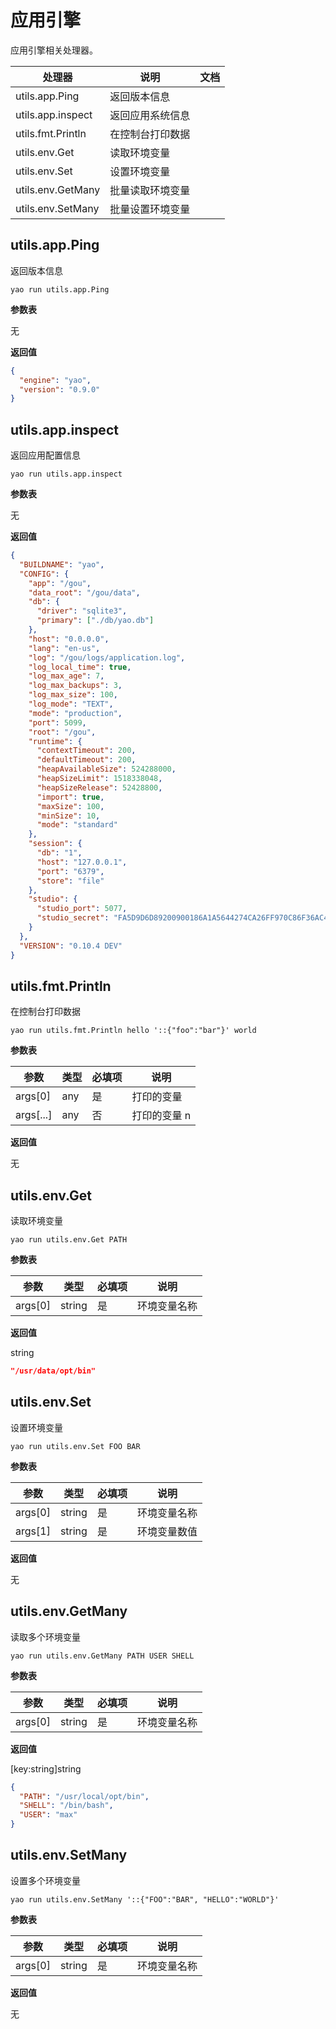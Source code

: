# 应用引擎

应用引擎相关处理器。

| 处理器            | 说明             | 文档 |
| ----------------- | ---------------- | ---- |
| utils.app.Ping    | 返回版本信息     |      |
| utils.app.inspect | 返回应用系统信息 |      |
| utils.fmt.Println | 在控制台打印数据 |      |
| utils.env.Get     | 读取环境变量     |      |
| utils.env.Set     | 设置环境变量     |      |
| utils.env.GetMany | 批量读取环境变量 |      |
| utils.env.SetMany | 批量设置环境变量 |      |

## utils.app.Ping

返回版本信息

`yao run utils.app.Ping`

**参数表**

无

**返回值**

```json
{
  "engine": "yao",
  "version": "0.9.0"
}
```

## utils.app.inspect

返回应用配置信息

`yao run utils.app.inspect`

**参数表**

无

**返回值**

```json
{
  "BUILDNAME": "yao",
  "CONFIG": {
    "app": "/gou",
    "data_root": "/gou/data",
    "db": {
      "driver": "sqlite3",
      "primary": ["./db/yao.db"]
    },
    "host": "0.0.0.0",
    "lang": "en-us",
    "log": "/gou/logs/application.log",
    "log_local_time": true,
    "log_max_age": 7,
    "log_max_backups": 3,
    "log_max_size": 100,
    "log_mode": "TEXT",
    "mode": "production",
    "port": 5099,
    "root": "/gou",
    "runtime": {
      "contextTimeout": 200,
      "defaultTimeout": 200,
      "heapAvailableSize": 524288000,
      "heapSizeLimit": 1518338048,
      "heapSizeRelease": 52428800,
      "import": true,
      "maxSize": 100,
      "minSize": 10,
      "mode": "standard"
    },
    "session": {
      "db": "1",
      "host": "127.0.0.1",
      "port": "6379",
      "store": "file"
    },
    "studio": {
      "studio_port": 5077,
      "studio_secret": "FA5D9D6D89200900186A1A5644274CA26FF970C86F36AC4810C0EAEB521496EC"
    }
  },
  "VERSION": "0.10.4 DEV"
}
```

## utils.fmt.Println

在控制台打印数据

`yao run utils.fmt.Println hello '::{"foo":"bar"}' world`

**参数表**

| 参数      | 类型 | 必填项 | 说明         |
| --------- | ---- | ------ | ------------ |
| args[0]   | any  | 是     | 打印的变量   |
| args[...] | any  | 否     | 打印的变量 n |

**返回值**

无

## utils.env.Get

读取环境变量

`yao run utils.env.Get PATH`

**参数表**

| 参数    | 类型   | 必填项 | 说明         |
| ------- | ------ | ------ | ------------ |
| args[0] | string | 是     | 环境变量名称 |

**返回值**

string

```json
"/usr/data/opt/bin"
```

## utils.env.Set

设置环境变量

`yao run utils.env.Set FOO BAR`

**参数表**

| 参数    | 类型   | 必填项 | 说明         |
| ------- | ------ | ------ | ------------ |
| args[0] | string | 是     | 环境变量名称 |
| args[1] | string | 是     | 环境变量数值 |

**返回值**

无

## utils.env.GetMany

读取多个环境变量

`yao run utils.env.GetMany PATH USER SHELL`

**参数表**

| 参数    | 类型   | 必填项 | 说明         |
| ------- | ------ | ------ | ------------ |
| args[0] | string | 是     | 环境变量名称 |

**返回值**

[key:string]string

```json
{
  "PATH": "/usr/local/opt/bin",
  "SHELL": "/bin/bash",
  "USER": "max"
}
```

## utils.env.SetMany

设置多个环境变量

`yao run utils.env.SetMany '::{"FOO":"BAR", "HELLO":"WORLD"}'`

**参数表**

| 参数    | 类型   | 必填项 | 说明         |
| ------- | ------ | ------ | ------------ |
| args[0] | string | 是     | 环境变量名称 |

**返回值**

无
